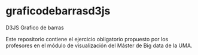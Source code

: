 # graficodebarrasd3js
D3JS Grafico de barras

Este repositorio contiene el ejercicio obligatorio propuesto por los profesores en el módulo de visualización del Máster de Big data de la UMA.
